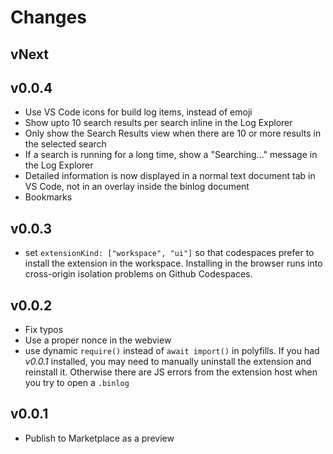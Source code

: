 # Changes

## vNext


## v0.0.4

- Use VS Code icons for build log items, instead of emoji
- Show upto 10 search results per search inline in the Log Explorer
- Only show the Search Results view when there are 10 or more results in the selected search
- If a search is running for a long time, show a "Searching..." message in the Log Explorer
- Detailed information is now displayed in a normal text document tab in VS Code, not in an overlay inside the binlog document
- Bookmarks

## v0.0.3

- set `extensionKind: ["workspace", "ui"]` so that codespaces prefer to install the extension in the workspace. Installing in the browser runs into cross-origin isolation problems on Github Codespaces.

## v0.0.2

- Fix typos
- Use a proper nonce in the webview
- use dynamic `require()` instead of `await import()` in polyfills.
  If you had *v0.0.1* installed, you may need to manually uninstall the extension and reinstall it.
  Otherwise there are JS errors from the extension host when you try to open a `.binlog`

## v0.0.1

- Publish to Marketplace as a preview
